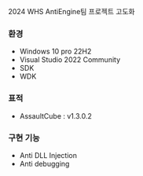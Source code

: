 2024 WHS AntiEngine팀 프로젝트 고도화

### 환경

- Windows 10 pro 22H2
- Visual Studio 2022 Community
- SDK
- WDK

### 표적

- AssaultCube : v1.3.0.2

### 구현 기능

- Anti DLL Injection
- Anti debugging
